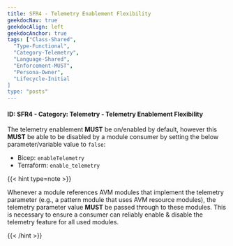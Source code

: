 ```yaml
---
title: SFR4 - Telemetry Enablement Flexibility
geekdocNav: true
geekdocAlign: left
geekdocAnchor: true
tags: ["Class-Shared",
  "Type-Functional",
  "Category-Telemetry",
  "Language-Shared",
  "Enforcement-MUST",
  "Persona-Owner",
  "Lifecycle-Initial
]
type: "posts"
---
```


#### ID: SFR4 - Category: Telemetry - Telemetry Enablement Flexibility

The telemetry enablement **MUST** be on/enabled by default, however this **MUST** be able to be disabled by a module consumer by setting the below parameter/variable value to `false`:

- Bicep: `enableTelemetry`
- Terraform: `enable_telemetry`

{{< hint type=note >}}

Whenever a module references AVM modules that implement the telemetry parameter (e.g., a pattern module that uses AVM resource modules), the telemetry parameter value **MUST** be passed through to these modules. This is necessary to ensure a consumer can reliably enable & disable the telemetry feature for all used modules.

{{< /hint >}}
